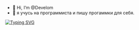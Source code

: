 - 👋 Hi, I’m @Develom
- 👀 я учусь на программиста и пишу прогаммки для себя.



[![Typing SVG](https://readme-typing-svg.herokuapp.com?color=%2336BCF7&lines=SFU+ONE+LOVE+❤️)](https://git.io/typing-svg)

<!---
Deliys/Deliys is a ✨ special ✨ repository because its `README.md` (this file) appears on your GitHub profile.
You can click the Preview link to take a look at your changes.
--->
